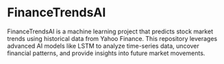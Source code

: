 # FinanceTrendsAI
FinanceTrendsAI is a machine learning project that predicts stock market trends using historical data from Yahoo Finance. This repository leverages advanced AI models like LSTM to analyze time-series data, uncover financial patterns, and provide insights into future market movements.
